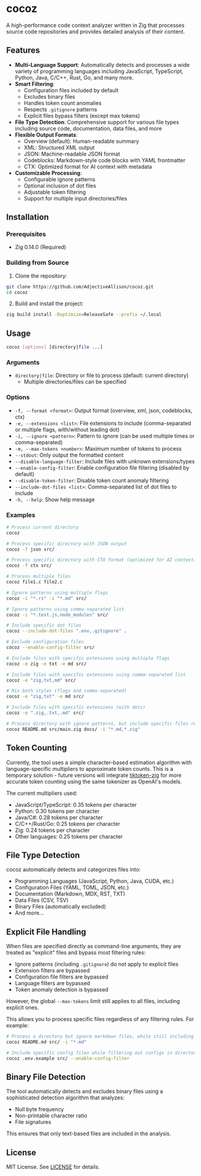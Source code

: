 # cocoz

A high-performance code context analyzer written in Zig that processes source code repositories and provides detailed analysis of their content.

## Features

- **Multi-Language Support**: Automatically detects and processes a wide variety of programming languages including JavaScript, TypeScript, Python, Java, C/C++, Rust, Go, and many more.
- **Smart Filtering**: 
  - Configuration files included by default
  - Excludes binary files
  - Handles token count anomalies
  - Respects `.gitignore` patterns
  - Explicit files bypass filters (except max tokens)
- **File Type Detection**: Comprehensive support for various file types including source code, documentation, data files, and more
- **Flexible Output Formats**:
  - Overview (default): Human-readable summary
  - XML: Structured XML output
  - JSON: Machine-readable JSON format
  - Codeblocks: Markdown-style code blocks with YAML frontmatter
  - CTX: Optimized format for AI context with metadata
- **Customizable Processing**:
  - Configurable ignore patterns
  - Optional inclusion of dot files
  - Adjustable token filtering
  - Support for multiple input directories/files

## Installation

### Prerequisites

- Zig 0.14.0 (Required)

### Building from Source

1. Clone the repository:
```bash
git clone https://github.com/AdjectiveAllison/cocoz.git
cd cocoz
```

2. Build and install the project:
```bash
zig build install -Doptimize=ReleaseSafe --prefix ~/.local
```

## Usage

```bash
cocoz [options] [directory|file ...]
```

### Arguments

- `directory|file`: Directory or file to process (default: current directory)
  - Multiple directories/files can be specified

### Options

- `-f, --format <format>`: Output format (overview, xml, json, codeblocks, ctx)
- `-e, --extensions <list>`: File extensions to include (comma-separated or multiple flags, with/without leading dot)
- `-i, --ignore <pattern>`: Pattern to ignore (can be used multiple times or comma-separated)
- `-m, --max-tokens <number>`: Maximum number of tokens to process
- `--stdout`: Only output the formatted content
- `--disable-language-filter`: Include files with unknown extensions/types
- `--enable-config-filter`: Enable configuration file filtering (disabled by default)
- `--disable-token-filter`: Disable token count anomaly filtering
- `--include-dot-files <list>`: Comma-separated list of dot files to include
- `-h, --help`: Show help message

### Examples

```bash
# Process current directory
cocoz

# Process specific directory with JSON output
cocoz -f json src/

# Process specific directory with CTX format (optimized for AI context)
cocoz -f ctx src/

# Process multiple files
cocoz file1.c file2.c

# Ignore patterns using multiple flags
cocoz -i "*.rs" -i "*.md" src/

# Ignore patterns using comma-separated list
cocoz -i "*.test.js,node_modules" src/

# Include specific dot files
cocoz --include-dot-files ".env,.gitignore" .

# Exclude configuration files
cocoz --enable-config-filter src/

# Include files with specific extensions using multiple flags
cocoz -e zig -e txt -e md src/

# Include files with specific extensions using comma-separated list
cocoz -e "zig,txt,md" src/

# Mix both styles (flags and comma-separated)
cocoz -e "zig,txt" -e md src/

# Include files with specific extensions (with dots)
cocoz -e ".zig,.txt,.md" src/

# Process directory with ignore patterns, but include specific files regardless of patterns
cocoz README.md src/main.zig docs/ -i "*.md,*.zig"
```

## Token Counting

Currently, the tool uses a simple character-based estimation algorithm with language-specific multipliers to approximate token counts. This is a temporary solution - future versions will integrate [tiktoken-zig](https://github.com/AdjectiveAllison/tiktoken-zig) for more accurate token counting using the same tokenizer as OpenAI's models.

The current multipliers used:
- JavaScript/TypeScript: 0.35 tokens per character
- Python: 0.30 tokens per character
- Java/C#: 0.28 tokens per character
- C/C++/Rust/Go: 0.25 tokens per character
- Zig: 0.24 tokens per character
- Other languages: 0.25 tokens per character

## File Type Detection

cocoz automatically detects and categorizes files into:

- Programming Languages (JavaScript, Python, Java, CUDA, etc.)
- Configuration Files (YAML, TOML, JSON, etc.)
- Documentation (Markdown, MDX, RST, TXT)
- Data Files (CSV, TSV)
- Binary Files (automatically excluded)
- And more...

## Explicit File Handling

When files are specified directly as command-line arguments, they are treated as "explicit" files and bypass most filtering rules:

- Ignore patterns (including `.gitignore`) do not apply to explicit files
- Extension filters are bypassed
- Configuration file filters are bypassed
- Language filters are bypassed
- Token anomaly detection is bypassed

However, the global `--max-tokens` limit still applies to all files, including explicit ones.

This allows you to process specific files regardless of any filtering rules. For example:

```bash
# Process a directory but ignore markdown files, while still including a specific README
cocoz README.md src/ -i "*.md"

# Include specific config files while filtering out configs in directories
cocoz .env.example src/ --enable-config-filter
```

## Binary File Detection

The tool automatically detects and excludes binary files using a sophisticated detection algorithm that analyzes:
- Null byte frequency
- Non-printable character ratio
- File signatures

This ensures that only text-based files are included in the analysis.

## License

MIT License. See [LICENSE](LICENSE) for details.
